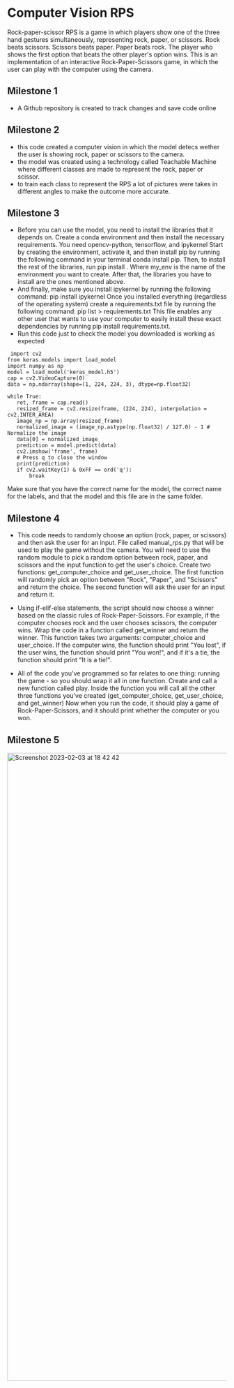 # Computer Vision RPS

Rock-paper-scissor RPS is a game in which players show one of the three hand gestures simultaneously, representing rock, paper, or scissors. Rock beats scissors. Scissors beats paper. Paper beats rock. The player who shows the first option that beats the other player's option wins. This is an implementation of an interactive Rock-Paper-Scissors game, in which the user can play with the computer using the camera. 

## Milestone 1
* A Github repository is created to track changes and save code online

## Milestone 2
* this code created a computer vision in which the model detecs wether the user is showing rock, paper or scissors to the camera. 
* the model was created using a technology called Teachable Machine where different classes are made to represent the rock, paper or scissor.
* to train each class to represent the RPS a lot of pictures were takes in different angles to make the outcome more accurate.

## Milestone 3
* Before you can use the model, you need to install the libraries that it depends on.
Create a conda environment and then install the necessary requirements. You need opencv-python, tensorflow, and ipykernel
Start by creating the environment, activate it, and then install pip by running the following command in your terminal conda install pip. Then, to install the rest of the libraries, run pip install <library>.
Where my_env is the name of the environment you want to create.
After that, the libraries you have to install are the ones mentioned above.
* And finally, make sure you install ipykernel by running the following command:
pip install ipykernel
Once you installed everything (regardless of the operating system) create a requirements.txt file by running the following command:
pip list > requirements.txt
This file enables any other user that wants to use your computer to easily install these exact dependencies by running pip install requirements.txt.
* Run this code just to check the model you downloaded is working as expected
 ```
  import cv2
from keras.models import load_model
import numpy as np
model = load_model('keras_model.h5')
cap = cv2.VideoCapture(0)
data = np.ndarray(shape=(1, 224, 224, 3), dtype=np.float32)

while True: 
    ret, frame = cap.read()
    resized_frame = cv2.resize(frame, (224, 224), interpolation = cv2.INTER_AREA)
    image_np = np.array(resized_frame)
    normalized_image = (image_np.astype(np.float32) / 127.0) - 1 # Normalize the image
    data[0] = normalized_image
    prediction = model.predict(data)
    cv2.imshow('frame', frame)
    # Press q to close the window
    print(prediction)
    if cv2.waitKey(1) & 0xFF == ord('q'):
        break
 ```
 
Make sure that you have the correct name for the model, the correct name for the labels, and that the model and this file are in the same folder.

## Milestone 4
* This code needs to randomly choose an option (rock, paper, or scissors) and then ask the user for an input.
File called manual_rps.py that will be used to play the game without the camera.
You will need to use the random module to pick a random option between rock, paper, and scissors and the input function to get the user's choice.
Create two functions: get_computer_choice and get_user_choice.
The first function will randomly pick an option between "Rock", "Paper", and "Scissors" and return the choice.
The second function will ask the user for an input and return it.

* Using if-elif-else statements, the script should now choose a winner based on the classic rules of Rock-Paper-Scissors.
For example, if the computer chooses rock and the user chooses scissors, the computer wins.
Wrap the code in a function called get_winner and return the winner.
This function takes two arguments: computer_choice and user_choice.
If the computer wins, the function should print "You lost", if the user wins, the function should print "You won!", and if it's a tie, the function should print "It is a tie!".

* All of the code you've programmed so far relates to one thing: running the game - so you should wrap it all in one function.
Create and call a new function called play.
Inside the function you will call all the other three functions you've created (get_computer_choice, get_user_choice, and get_winner)
Now when you run the code, it should play a game of Rock-Paper-Scissors, and it should print whether the computer or you won.
  
## Milestone 5
 <img width="1440" alt="Screenshot 2023-02-03 at 18 42 42" src="https://user-images.githubusercontent.com/117312778/216682345-3eb93032-b2e5-4f71-8b3d-6d703774480a.png">

